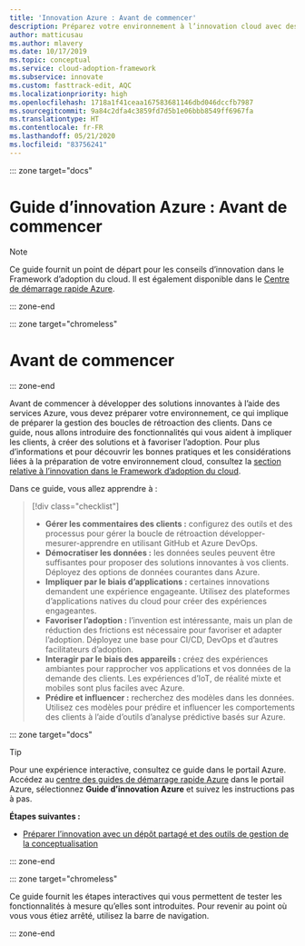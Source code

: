 ```yaml
---
title: 'Innovation Azure : Avant de commencer'
description: Préparez votre environnement à l’innovation cloud avec des fonctionnalités Azure qui vous permettent d’attirer les clients, de créer des solutions et de gérer l’adoption.
author: matticusau
ms.author: mlavery
ms.date: 10/17/2019
ms.topic: conceptual
ms.service: cloud-adoption-framework
ms.subservice: innovate
ms.custom: fasttrack-edit, AQC
ms.localizationpriority: high
ms.openlocfilehash: 1718a1f41ceaa167583681146dbd046dccfb7987
ms.sourcegitcommit: 9a84c2dfa4c3859fd7d5b1e06bbb8549ff6967fa
ms.translationtype: HT
ms.contentlocale: fr-FR
ms.lasthandoff: 05/21/2020
ms.locfileid: "83756241"
---
```

::: zone target="docs"

# <a name="azure-innovation-guide-before-you-start"></a>Guide d’innovation Azure : Avant de commencer

> [!NOTE]
> Ce guide fournit un point de départ pour les conseils d’innovation dans le Framework d’adoption du cloud. Il est également disponible dans le [Centre de démarrage rapide Azure](https://portal.azure.com/?feature.quickstart=true#blade/Microsoft_Azure_Resources/QuickstartCenterBlade).

::: zone-end

::: zone target="chromeless"

# <a name="before-you-start"></a>Avant de commencer

::: zone-end

Avant de commencer à développer des solutions innovantes à l’aide des services Azure, vous devez préparer votre environnement, ce qui implique de préparer la gestion des boucles de rétroaction des clients. Dans ce guide, nous allons introduire des fonctionnalités qui vous aident à impliquer les clients, à créer des solutions et à favoriser l’adoption. Pour plus d’informations et pour découvrir les bonnes pratiques et les considérations liées à la préparation de votre environnement cloud, consultez la [section relative à l’innovation dans le Framework d’adoption du cloud](../index.md).

Dans ce guide, vous allez apprendre à :

> [!div class="checklist"]
>
> - **Gérer les commentaires des clients :** configurez des outils et des processus pour gérer la boucle de rétroaction développer-mesurer-apprendre en utilisant GitHub et Azure DevOps.
> - **Démocratiser les données :** les données seules peuvent être suffisantes pour proposer des solutions innovantes à vos clients. Déployez des options de données courantes dans Azure.
> - **Impliquer par le biais d’applications :** certaines innovations demandent une expérience engageante. Utilisez des plateformes d’applications natives du cloud pour créer des expériences engageantes.
> - **Favoriser l’adoption :** l’invention est intéressante, mais un plan de réduction des frictions est nécessaire pour favoriser et adapter l’adoption. Déployez une base pour CI/CD, DevOps et d’autres facilitateurs d’adoption.
> - **Interagir par le biais des appareils :** créez des expériences ambiantes pour rapprocher vos applications et vos données de la demande des clients. Les expériences d’IoT, de réalité mixte et mobiles sont plus faciles avec Azure.
> - **Prédire et influencer :** recherchez des modèles dans les données. Utilisez ces modèles pour prédire et influencer les comportements des clients à l’aide d’outils d’analyse prédictive basés sur Azure.

::: zone target="docs"

> [!TIP]
> Pour une expérience interactive, consultez ce guide dans le portail Azure. Accédez au [centre des guides de démarrage rapide Azure](https://portal.azure.com/?feature.quickstart=true#blade/Microsoft_Azure_Resources/QuickstartCenterBlade) dans le portail Azure, sélectionnez **Guide d’innovation Azure** et suivez les instructions pas à pas.

**Étapes suivantes :**

- [Préparer l’innovation avec un dépôt partagé et des outils de gestion de la conceptualisation](./adoption.md)

::: zone-end

::: zone target="chromeless"

Ce guide fournit les étapes interactives qui vous permettent de tester les fonctionnalités à mesure qu’elles sont introduites. Pour revenir au point où vous vous étiez arrêté, utilisez la barre de navigation.

::: zone-end
